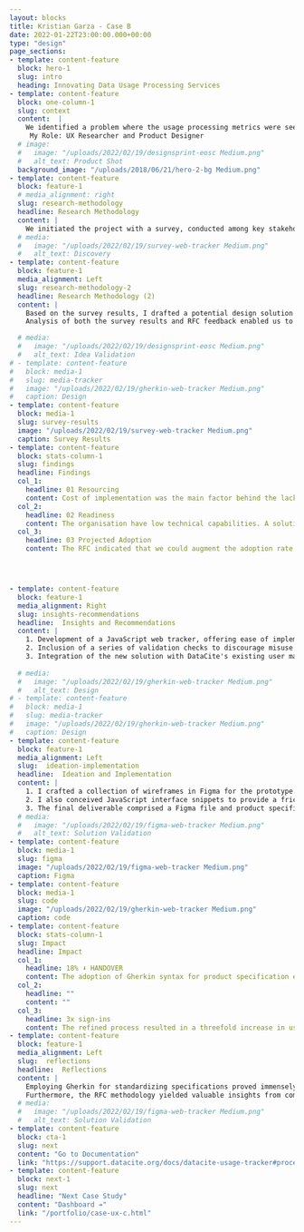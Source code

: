 ```yaml
---
layout: blocks
title: Kristian Garza - Case B
date: 2022-01-22T23:00:00.000+00:00
type: "design"
page_sections:
- template: content-feature
  block: hero-1
  slug: intro
  heading: Innovating Data Usage Processing Services
- template: content-feature
  block: one-column-1
  slug: context
  content:  |
    We identified a problem where the usage processing metrics were seeing very low adoption by repository administrators, who use this service to capture metrics according to the COUNTER Code of Practice.
     My Role: UX Researcher and Product Designer
  # image:
  #   image: "/uploads/2022/02/19/designsprint-eosc Medium.png"
  #   alt_text: Product Shot
  background_image: "/uploads/2018/06/21/hero-2-bg Medium.png"
- template: content-feature
  block: feature-1
  # media_alignment: right
  slug: research-methodology
  headline: Research Methodology
  content: |
    We initiated the project with a survey, conducted among key stakeholders, to ascertain the main difficulties associated with the current usage processing service, and to gauge the technical capabilities within the stakeholder groups. The survey, distributed across multiple networks and mediums, garnered 85 responses.
  # media:
  #   image: "/uploads/2022/02/19/survey-web-tracker Medium.png"
  #   alt_text: Discovery
- template: content-feature
  block: feature-1
  media_alignment: Left
  slug: research-methodology-2
  headline: Research Methodology (2)
  content: |
    Based on the survey results, I drafted a potential design solution addressing the issues revealed by the survey. I then used a Request for Comments (RFC) feedback collection method via Productboard to gain feedback on the initial solution from DataCite's community members.
    Analysis of both the survey results and RFC feedback enabled us to generate an MVP. An Expert Walkthrough was later conducted to validate the interaction design of the web tracker, with participation from 10 experts.

  # media:
  #   image: "/uploads/2022/02/19/designsprint-eosc Medium.png"
  #   alt_text: Idea Validation
# - template: content-feature
#   block: media-1
#   slug: media-tracker
#   image: "/uploads/2022/02/19/gherkin-web-tracker Medium.png"
#   caption: Design
- template: content-feature
  block: media-1
  slug: survey-results
  image: "/uploads/2022/02/19/survey-web-tracker Medium.png"
  caption: Survey Results
- template: content-feature
  block: stats-column-1
  slug: findings
  headline: Findings
  col_1:
    headline: 01 Resourcing
    content: Cost of implementation was the main factor behind the lack of adoption
  col_2:
    headline: 02 Readiness 
    content: The organisation have low technical capabilities. A solution analogous to Google analytics would be welcomed.
  col_3:
    headline: 03 Projected Adoption 
    content: The RFC indicated that we could augment the adoption rate of our usage service by a factor of five.




- template: content-feature
  block: feature-1
  media_alignment: Right
  slug: insights-recommendations
  headline:  Insights and Recommendations 
  content: | 
    1. Development of a JavaScript web tracker, offering ease of implementation through a simple copy-paste mechanism.
    2. Inclusion of a series of validation checks to discourage misuse and enhance the system's robustness.
    3. Integration of the new solution with DataCite's existing user management system, Fabrica, to expedite user adoption.
    
  # media:
  #   image: "/uploads/2022/02/19/gherkin-web-tracker Medium.png"
  #   alt_text: Design
# - template: content-feature
#   block: media-1
#   slug: media-tracker
#   image: "/uploads/2022/02/19/gherkin-web-tracker Medium.png"
#   caption: Design
- template: content-feature
  block: feature-1
  media_alignment: Left
  slug:  ideation-implementation
  headline:  Ideation and Implementation
  content: | 
    1. I crafted a collection of wireframes in Figma for the prototype. Since the service is primarily developer-centric, I outlined a series of operational flows for the web tracker.
    2. I also conceived JavaScript interface snippets to provide a frictionless Developer Experience.
    3. The final deliverable comprised a Figma file and product specifications in Gherkin syntax, seamlessly transferred to the development team..
  # media:
  #   image: "/uploads/2022/02/19/figma-web-tracker Medium.png"
  #   alt_text: Solution Validation
- template: content-feature
  block: media-1
  slug: figma
  image: "/uploads/2022/02/19/figma-web-tracker Medium.png"
  caption: Figma
- template: content-feature
  block: media-1
  slug: code
  image: "/uploads/2022/02/19/gherkin-web-tracker Medium.png"
  caption: code
- template: content-feature
  block: stats-column-1
  slug: Impact
  headline: Impact
  col_1:
    headline: 18% ⬇ HANDOVER
    content: The adoption of Gherkin syntax for product specification effectively reduced the handover time facilitating the developers' transition to Test-Driven Development (TDD).
  col_2:
    headline: ""
    content: ""
  col_3:
    headline: 3x sign-ins
    content: The refined process resulted in a threefold increase in user sign-ups for the new services.
- template: content-feature
  block: feature-1
  media_alignment: Left
  slug:  reflections
  headline:  Reflections
  content: | 
    Employing Gherkin for standardizing specifications proved immensely advantageous for our ongoing collaboration with the development team.
    Furthermore, the RFC methodology yielded valuable insights from community members, despite them not being direct users of the service, thus enriching our understanding of our broader user community.
  # media:
  #   image: "/uploads/2022/02/19/figma-web-tracker Medium.png"
  #   alt_text: Solution Validation
- template: content-feature
  block: cta-1
  slug: next
  content: "Go to Documentation"
  link: "https://support.datacite.org/docs/datacite-usage-tracker#processing-views-and-downloads"
- template: content-feature
  block: next-1
  slug: next
  headline: "Next Case Study"
  content: "Dashboard ➔"
  link: "/portfolio/case-ux-c.html"
---
```

